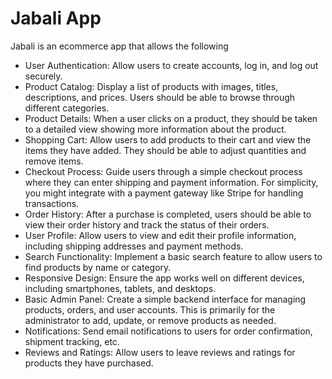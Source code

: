 # Jabali App
Jabali is an ecommerce app that allows the following

- User Authentication: Allow users to create accounts, log in, and log out securely.
- Product Catalog: Display a list of products with images, titles, descriptions, and prices. Users should be able to browse through different categories.
- Product Details: When a user clicks on a product, they should be taken to a detailed view showing more information about the product.
- Shopping Cart: Allow users to add products to their cart and view the items they have added. They should be able to adjust quantities and remove items.
- Checkout Process: Guide users through a simple checkout process where they can enter shipping and payment information. For simplicity, you might integrate with a payment gateway like Stripe for handling transactions.
- Order History: After a purchase is completed, users should be able to view their order history and track the status of their orders.
- User Profile: Allow users to view and edit their profile information, including shipping addresses and payment methods.
- Search Functionality: Implement a basic search feature to allow users to find products by name or category.
- Responsive Design: Ensure the app works well on different devices, including smartphones, tablets, and desktops.
- Basic Admin Panel: Create a simple backend interface for managing products, orders, and user accounts. This is primarily for the administrator to add, update, or remove products as needed.
- Notifications: Send email notifications to users for order confirmation, shipment tracking, etc.
- Reviews and Ratings: Allow users to leave reviews and ratings for products they have purchased.